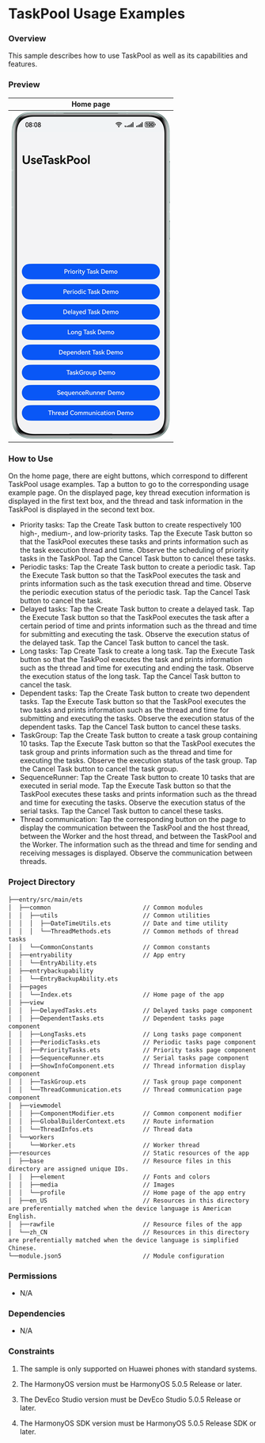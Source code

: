# TaskPool Usage Examples

### Overview

This sample describes how to use TaskPool as well as its capabilities and features.

### Preview

| Home page                                                              |
|------------------------------------------------------------------------|
| ![UseTaskPool_show.en.png](screenshots/device/UseTaskPool_show.en.png) |

### How to Use

On the home page, there are eight buttons, which correspond to different TaskPool usage examples. Tap a button to go to the corresponding usage example page. On the displayed page, key thread execution information is displayed in the first text box, and the thread and task information in the TaskPool is displayed in the second text box.
- Priority tasks: Tap the Create Task button to create respectively 100 high-, medium-, and low-priority tasks. Tap the Execute Task button so that the TaskPool executes these tasks and prints information such as the task execution thread and time. Observe the scheduling of priority tasks in the TaskPool. Tap the Cancel Task button to cancel these tasks.
- Periodic tasks: Tap the Create Task button to create a periodic task. Tap the Execute Task button so that the TaskPool executes the task and prints information such as the task execution thread and time. Observe the periodic execution status of the periodic task. Tap the Cancel Task button to cancel the task.
- Delayed tasks: Tap the Create Task button to create a delayed task. Tap the Execute Task button so that the TaskPool executes the task after a certain period of time and prints information such as the thread and time for submitting and executing the task. Observe the execution status of the delayed task. Tap the Cancel Task button to cancel the task.
- Long tasks: Tap Create Task to create a long task. Tap the Execute Task button so that the TaskPool executes the task and prints information such as the thread and time for executing and ending the task. Observe the execution status of the long task. Tap the Cancel Task button to cancel the task.
- Dependent tasks: Tap the Create Task button to create two dependent tasks. Tap the Execute Task button so that the TaskPool executes the two tasks and prints information such as the thread and time for submitting and executing the tasks. Observe the execution status of the dependent tasks. Tap the Cancel Task button to cancel these tasks.
- TaskGroup: Tap the Create Task button to create a task group containing 10 tasks. Tap the Execute Task button so that the TaskPool executes the task group and prints information such as the thread and time for executing the tasks. Observe the execution status of the task group. Tap the Cancel Task button to cancel the task group.
- SequenceRunner: Tap the Create Task button to create 10 tasks that are executed in serial mode. Tap the Execute Task button so that the TaskPool executes these tasks and prints information such as the thread and time for executing the tasks. Observe the execution status of the serial tasks. Tap the Cancel Task button to cancel these tasks.
- Thread communication: Tap the corresponding button on the page to display the communication between the TaskPool and the host thread, between the Worker and the host thread, and between the TaskPool and the Worker. The information such as the thread and time for sending and receiving messages is displayed. Observe the communication between threads.

### Project Directory

```
├──entry/src/main/ets
│  ├──common                          // Common modules
│  │  ├──utils                        // Common utilities
│  │  │  ├──DateTimeUtils.ets         // Date and time utility
│  │  │  └──ThreadMethods.ets         // Common methods of thread tasks
│  │  └──CommonConstants              // Common constants
│  ├──entryability                    // App entry
│  │  └──EntryAbility.ets
│  ├──entrybackupability
│  │  └──EntryBackupAbility.ets
│  ├──pages
│  │  └──Index.ets                    // Home page of the app
│  ├──view
│  │  ├──DelayedTasks.ets             // Delayed tasks page component
│  │  ├──DependentTasks.ets           // Dependent tasks page component
│  │  ├──LongTasks.ets                // Long tasks page component
│  │  ├──PeriodicTasks.ets            // Periodic tasks page component
│  │  ├──PriorityTasks.ets            // Priority tasks page component
│  │  ├──SequenceRunner.ets           // Serial tasks page component
│  │  ├──ShowInfoComponent.ets        // Thread information display component
│  │  ├──TaskGroup.ets                // Task group page component
│  │  └──ThreadCommunication.ets      // Thread communication page component
│  ├──viewmodel
│  │  ├──ComponentModifier.ets        // Common component modifier
│  │  ├──GlobalBuilderContext.ets     // Route information
│  │  └──ThreadInfos.ets              // Thread data
│  └──workers
│     └──Worker.ets                   // Worker thread
├──resources                          // Static resources of the app
│  ├──base                            // Resource files in this directory are assigned unique IDs.
│  │  ├──element                      // Fonts and colors
│  │  ├──media                        // Images
│  │  └──profile                      // Home page of the app entry
│  ├──en_US                           // Resources in this directory are preferentially matched when the device language is American English.
│  ├──rawfile                         // Resource files of the app
│  └──zh_CN                           // Resources in this directory are preferentially matched when the device language is simplified Chinese.
└──module.json5                       // Module configuration
```

### Permissions

- N/A

### Dependencies

- N/A

### Constraints

1. The sample is only supported on Huawei phones with standard systems.

2. The HarmonyOS version must be HarmonyOS 5.0.5 Release or later.

3. The DevEco Studio version must be DevEco Studio 5.0.5 Release or later.

4. The HarmonyOS SDK version must be HarmonyOS 5.0.5 Release SDK or later.